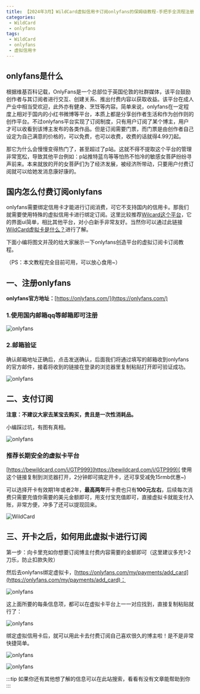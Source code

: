 ```yaml
---
title: 【2024年3月】WildCard虚拟信用卡订阅onlyfans的保姆级教程-手把手全流程注册onlyfans
categories:
 - WildCard
 - onlyfans
tags:
 - WildCard
 - onlyfans
 - 虚拟信用卡
---
```


## onlyfans是什么

根据维基百科记载，OnlyFans是一个总部位于英国伦敦的社群媒体，该平台鼓励创作者与其订阅者进行交互、创建关系、推出付费内容以获取收益。该平台在成人产业中相当受欢迎，此外亦有健身、烹饪等内容。简单来说，onlyfans在一定程度上相对于国内的小红书微博等平台，本质上都是分享创作者生活和作为创作则的创作平台。不过onlyfans平台实现了订阅制度，只有用户订阅了某个博主，用户才可以收看到该博主发布的各类作品。但是订阅需要门票，而门票是由创作者自己设定为自己满意的价格的，可以免费，也可以收费，收费的话就得4.99刀起。

那它为什么会慢慢变得热门了，甚至超过了p站。这就不得不提取这个平台的管理非常宽松，导致其他平台例如：p站推特蓝鸟等等怕热不怕冷的敏感女菩萨纷纷寻声前来。本来就放的开的女菩萨们为了经济发展，被经济所带动，只要用户付费订阅就可以给她发消息康好康的。


## 国内怎么付费订阅onlyfans

onlyfans需要绑定信用卡才能进行订阅消费，可它不支持国内的信用卡。那我们就需要使用特殊的虚拟信用卡进行绑定订阅。这里比较推荐[Wilcard这个平台](https://bewildcard.com/i/GTP999)，它的界面ui简单，相比其他平台，对小白新手非常友好。当然你可以通过此链接[WildCard虚拟卡是什么？](https://txccai.github.io/gptDocs/WildCard/something-about-wildcard.html)进行了解。

下面小编将图文并茂的给大家展示一下onlyfans创造平台的虚拟订阅卡订阅教程。

（PS：本文教程完全目前可用，可以放心食用~）

## 一、注册onlyfans

**onlyfans官方地址：**[https://onlyfans.com/](https://onlyfans.com/)

### 1.使用国内邮箱qq等邮箱即可注册

![onlyfans](../imags/onlyfans/onlyfans1.png)

### 2.邮箱验证
确认邮箱地址正确后，点击发送确认，后面我们将通过填写的邮箱收到onlyfans的官方邮件，接着将收到的链接在登录的浏览器里复制粘贴打开即可验证成功。

![onlyfans](../imags/onlyfans/onlyfans2.png)

## 二、支付订阅

**注意：不建议大家去某宝去购买，贵且是一次性消耗品。**

小编踩过坑，有图有真相。

![onlyfans](../imags/onlyfans/onlyfans3.png)

### 推荐长期安全的虚拟卡平台

[https://bewildcard.com/i/GTP999](https://bewildcard.com/i/GTP999)( 使用这个链接复制到浏览器打开，2分钟即可搞定开卡，还可享受减免15rmb优惠~)

可以选择开卡有效期1年或者2年，**最高两年**开卡费也只有**100元左右**，后续每次消费只需要充值你需要的美元金额即可，用支付宝充值即可，直接虚拟卡就能支付入账，非常方便，冲多了还可以提现回来。

![WildCard](../imags/WildCard/register-WildCard1.png)

## 三、开卡之后，如何用此虚拟卡进行订阅

第一步：向卡里充如你想要订阅博主付费内容需要的金额即可（这里建议多充1-2刀乐，防止扣款失败）

然后去onlyfans绑定虚拟卡，[https://onlyfans.com/my/payments/add_card](https://onlyfans.com/my/payments/add_card)：

![onlyfans](../imags/onlyfans/onlyfans4.png)

这上面所要的每条信息项，都可以在虚拟卡平台上一一对应找到，直接复制粘贴就行了：

![onlyfans](../imags/onlyfans/onlyfans5.png)

绑定虚拟信用卡后，就可以用此卡去付费订阅自己喜欢很久的博主啦！是不是非常快捷简单。

![onlyfans](../imags/onlyfans/onlyfans6.png)

![onlyfans](../imags/onlyfans/onlyfans7.png)

:::tip
如果你还有其他想了解的信息可以在此站搜索，看看有没有文章能帮助到你
:::